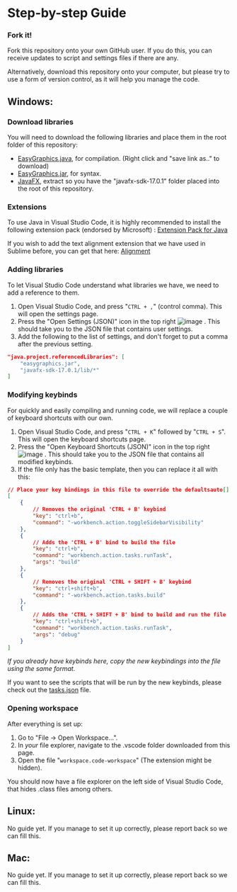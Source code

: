 # Step-by-step Guide
### Fork it!
Fork this repository onto your own GitHub user. If you do this, you can receive updates to script and settings files if there are any.

Alternatively, download this repository onto your computer, but please try to use a form of version control, as it will help you manage the code.

## Windows:
### Download libraries
You will need to download the following libraries and place them in the root folder of this repository:
- [EasyGraphics.java](https://dbsys.info/programmering/easygraphics/download/EasyGraphics.java), for compilation. (Right click and "save link as.." to download)
- [EasyGraphics.jar](https://dbsys.info/programmering/easygraphics/download/easygraphics.jar), for syntax.
- [JavaFX](https://download2.gluonhq.com/openjfx/17.0.1/openjfx-17.0.1_windows-x64_bin-sdk.zip), extract so you have the "javafx-sdk-17.0.1" folder placed into the root of this repository.

### **Extensions**
To use Java in Visual Studio Code, it is highly recommended to install the following extension pack (endorsed by Microsoft)
: [Extension Pack for Java](https://marketplace.visualstudio.com/items?itemName=vscjava.vscode-java-pack)

If you wish to add the text alignment extension that we have used in Sublime before, you can get that here: [Alignment](https://marketplace.visualstudio.com/items?itemName=annsk.alignment)


### **Adding libraries**
To let Visual Studio Code understand what libraries we have, we need to add a reference to them.

1. Open Visual Studio Code, and press "`CTRL + ,`" (control comma). This will open the settings page.
1. Press the "Open Settings (JSON)" icon in the top right ![image](https://user-images.githubusercontent.com/26272249/135271284-cf0a5c26-1c04-4c2a-9e43-f02a081be00c.png)
. This should take you to the JSON file that contains user settings.
1. Add the following to the list of settings, and don't forget to put a comma after the previous setting.
```json
"java.project.referencedLibraries": [
    "easygraphics.jar",
    "javafx-sdk-17.0.1/lib/*"
]
```


### **Modifying keybinds**
For quickly and easily compiling and running code, we will replace a couple of keyboard shortcuts with our own.
1. Open Visual Studio Code, and press "`CTRL + K`" followed by "`CTRL + S`". This will open the keyboard shortcuts page.
1. Press the "Open Keyboard Shortcuts (JSON)" icon in the top right ![image](https://user-images.githubusercontent.com/26272249/135271284-cf0a5c26-1c04-4c2a-9e43-f02a081be00c.png)
. This should take you to the JSON file that contains all modified keybinds.
1. If the file only has the basic template, then you can replace it all with this:
```json
// Place your key bindings in this file to override the defaultsauto[]
[
    {
        // Removes the original 'CTRL + B' keybind
        "key": "ctrl+b",
        "command": "-workbench.action.toggleSidebarVisibility"
    },
    {
        // Adds the 'CTRL + B' bind to build the file
        "key": "ctrl+b",
        "command": "workbench.action.tasks.runTask",
        "args": "build"
    },
    {
        // Removes the original 'CTRL + SHIFT + B' keybind
        "key": "ctrl+shift+b",
        "command": "-workbench.action.tasks.build"
    },
    {
        // Adds the 'CTRL + SHIFT + B' bind to build and run the file
        "key": "ctrl+shift+b",
        "command": "workbench.action.tasks.runTask",
        "args": "debug"
    }
]
```
*If you already have keybinds here, copy the new keybindings into the file using the same format.*

If you want to see the scripts that will be run by the new keybinds, please check out the [tasks.json](.vscode/tasks.json) file.


### **Opening workspace**
After everything is set up:
1. Go to "File -> Open Workspace...".
1. In *your* file explorer, navigate to the .vscode folder downloaded from this page.
1. Open the file "`workspace.code-workspace`" (The extension might be hidden).

You should now have a file explorer on the left side of Visual Studio Code, that hides .class files among others.


## Linux:
No guide yet. If you manage to set it up correctly, please report back so we can fill this.


## Mac:
No guide yet. If you manage to set it up correctly, please report back so we can fill this.

